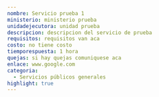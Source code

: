 ```yaml
---
nombre: Servicio prueba 1
ministerio: ministerio prueba
unidadejecutora: unidad prueba
descripcion: descripcion del servicio de prueba
requisitos: requisitos van aca
costo: no tiene costo
tiemporespuesta: 1 hora
quejas: si hay quejas comuniquese aca
enlace: www.google.com
categoria:
  - Servicios públicos generales
highlight: true
---
```

